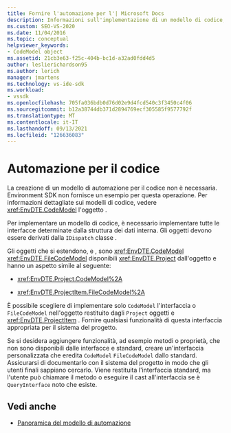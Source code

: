 ```yaml
---
title: Fornire l'automazione per l'| Microsoft Docs
description: Informazioni sull'implementazione di un modello di codice, che richiede l'implementazione di interfacce determinate dalla struttura dei dati interna.
ms.custom: SEO-VS-2020
ms.date: 11/04/2016
ms.topic: conceptual
helpviewer_keywords:
- CodeModel object
ms.assetid: 21cb3e63-f25c-404b-bc1d-a32ad0fdd4d5
author: leslierichardson95
ms.author: lerich
manager: jmartens
ms.technology: vs-ide-sdk
ms.workload:
- vssdk
ms.openlocfilehash: 705fa036bdb0d76d02e9d4fcd540c3f3450c4f06
ms.sourcegitcommit: b12a38744db371d2894769ecf305585f9577792f
ms.translationtype: MT
ms.contentlocale: it-IT
ms.lasthandoff: 09/13/2021
ms.locfileid: "126636083"
---
```

# <a name="providing-automation-for-code"></a>Automazione per il codice
La creazione di un modello di automazione per il codice non è necessaria. Environment SDK non fornisce un esempio per questa operazione. Per informazioni dettagliate sui modelli di codice, vedere <xref:EnvDTE.CodeModel> l'oggetto .

 Per implementare un modello di codice, è necessario implementare tutte le interfacce determinate dalla struttura dei dati interna. Gli oggetti devono essere derivati dalla `IDispatch` classe .

 Gli oggetti che si estendono, e , sono <xref:EnvDTE.CodeModel> <xref:EnvDTE.FileCodeModel> disponibili <xref:EnvDTE.Project> dall'oggetto e hanno un aspetto simile al seguente:

- <xref:EnvDTE.Project.CodeModel%2A>

- <xref:EnvDTE.ProjectItem.FileCodeModel%2A>

 È possibile scegliere di implementare solo `CodeModel` l'interfaccia o `FileCodeModel` nell'oggetto restituito dagli `Project` oggetti e <xref:EnvDTE.ProjectItem> . Fornire qualsiasi funzionalità di questa interfaccia appropriata per il sistema del progetto.

 Se si desidera aggiungere funzionalità, ad esempio metodi o proprietà, che non sono disponibili dalle interfacce e standard, creare un'interfaccia personalizzata che eredita `CodeModel` `FileCodeModel` dallo standard. Assicurarsi di documentarlo con il sistema del progetto in modo che gli utenti finali sappiano cercarlo. Viene restituita l'interfaccia standard, ma l'utente può chiamare il metodo o eseguire il cast all'interfaccia se è `QueryInterface` noto che esiste.

## <a name="see-also"></a>Vedi anche
- [Panoramica del modello di automazione](../../extensibility/internals/automation-model-overview.md)
